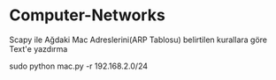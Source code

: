 # Computer-Networks
 Scapy ile Ağdaki Mac Adreslerini(ARP Tablosu) belirtilen kurallara göre Text'e yazdırma
 
 sudo python mac.py -r 192.168.2.0/24
